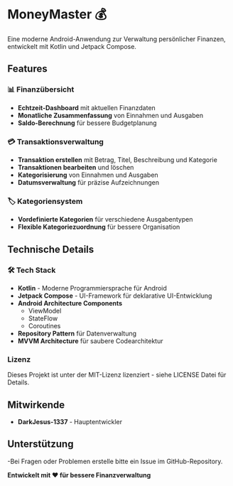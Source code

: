 # MoneyMaster 💰

Eine moderne Android-Anwendung zur Verwaltung persönlicher Finanzen, entwickelt mit Kotlin und Jetpack Compose.

## Features

### 📊 Finanzübersicht
- **Echtzeit-Dashboard** mit aktuellen Finanzdaten
- **Monatliche Zusammenfassung** von Einnahmen und Ausgaben
- **Saldo-Berechnung** für bessere Budgetplanung

### 💳 Transaktionsverwaltung
- **Transaktion erstellen** mit Betrag, Titel, Beschreibung und Kategorie
- **Transaktionen bearbeiten** und löschen
- **Kategorisierung** von Einnahmen und Ausgaben
- **Datumsverwaltung** für präzise Aufzeichnungen

### 🏷️ Kategoriensystem
- **Vordefinierte Kategorien** für verschiedene Ausgabentypen
- **Flexible Kategoriezuordnung** für bessere Organisation

## Technische Details

### 🛠️ Tech Stack
- **Kotlin** - Moderne Programmiersprache für Android
- **Jetpack Compose** - UI-Framework für deklarative UI-Entwicklung
- **Android Architecture Components**
    - ViewModel
    - StateFlow
    - Coroutines
- **Repository Pattern** für Datenverwaltung
- **MVVM Architecture** für saubere Codearchitektur


### Lizenz
Dieses Projekt ist unter der MIT-Lizenz lizenziert - 
siehe LICENSE Datei für Details.


## Mitwirkende
- **DarkJesus-1337** - Hauptentwickler

## Unterstützung
-Bei Fragen oder Problemen erstelle bitte ein Issue im GitHub-Repository.

**Entwickelt mit ❤️ für bessere Finanzverwaltung**